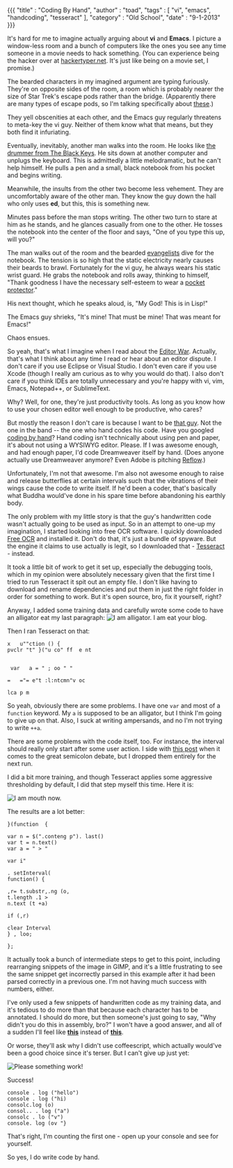 {{{
  "title"    : "Coding By Hand",
  "author"   : "toad",
  "tags"     : [ "vi", "emacs", "handcoding", "tesseract" ],
  "category" : "Old School",
  "date"     : "9-1-2013"
}}}

It's hard for me to imagine actually arguing about **vi** and **Emacs**. I picture a window-less room and a bunch of computers like the ones you see any time someone in a movie needs to hack something. (You can experience being the hacker over at [hackertyper.net](http://hackertyper.net). It's just like being on a movie set, I promise.)

The bearded characters in my imagined argument are typing furiously. They're on opposite sides of the room, a room which is probably nearer the size of Star Trek's escape pods rather than the bridge. (Apparently there are many types of escape pods, so I'm talking specifically about [these](http://en.memory-alpha.org/wiki/Sovereign_type_escape_pod).)

They yell obscenities at each other, and the Emacs guy regularly threatens to meta-key the vi guy. Neither of them know what that means, but they both find it infuriating. 

Eventually, inevitably, another man walks into the room. He looks like [the drummer from The Black Keys](http://media.digitalphotogallery.com/qaiopruqnfyy/images/08154000-e9fd-40ea-bd9f-86fb051af286/patrick_carney_of_the_black_keys01_website_image_standard.jpg?20120225110422). He sits down at another computer and unplugs the keyboard. This is admittedly a little melodramatic, but he can't help himself. He pulls a pen and a small, black notebook from his pocket and begins writing. 

Meanwhile, the insults from the other two become less vehement. They are uncomfortably aware of the other man. They know the guy down the hall who only uses **ed**, but this, this is something new.

Minutes pass before the man stops writing. The other two turn to stare at him as he stands, and he glances casually from one to the other. He tosses the notebook into the center of the floor and says, "One of you type this up, will you?"

The man walks out of the room and the bearded [evangelists](http://www.stallman.org/saint.html) dive for the notebook. The tension is so high that the static electricity nearly causes their beards to brawl. Fortunately for the vi guy, he always wears his static wrist guard. He grabs the notebook and rolls away, thinking to himself, "Thank goodness I have the necessary self-esteem to wear a [pocket protector](http://www.pocketprotectors.com/)."

His next thought, which he speaks aloud, is, "My God! This is in Lisp!"

The Emacs guy shrieks, "It's mine! That must be mine! That was meant for Emacs!"

Chaos ensues.

So yeah, that's what I imagine when I read about the [Editor War](http://en.wikipedia.org/wiki/Editor_war). Actually, that's what I think about any time I read or hear about an editor dispute. I don't care if you use Eclipse or Visual Studio. I don't even care if you use Xcode (though I really am curious as to why you would do that). I also don't care if you think IDEs are totally unnecessary and you're happy with vi, vim, Emacs, Notepad++, or SublimeText.

Why? Well, for one, they're just productivity tools. As long as you know how to use your chosen editor well enough to be productive, who cares?

But mostly the reason I don't care is because I want to be [that guy](http://popdose.com/wp-content/uploads/Carney.jpg). Not the one in the band -- the one who hand codes his code. Have you googled [coding by hand](https://www.google.com/search?q=coding+by+hand)? Hand coding isn't technically about using pen and paper, it's about not using a WYSIWYG editor. Please. If I was awesome enough, and had enough paper, I'd code Dreamweaver itself by hand. (Does anyone actually use Dreamweaver anymore? Even Adobe is pitching [Reflow](http://html.adobe.com/edge/reflow/).)

Unfortunately, I'm not that awesome. I'm also not awesome enough to raise and release butterflies at certain intervals such that the vibrations of their wings cause the code to write itself. If he'd been a coder, that's basically what Buddha would've done in his spare time before abandoning his earthly body.

The only problem with my little story is that the guy's handwritten code wasn't actually going to be used as input. So in an attempt to one-up my imagination, I started looking into free OCR software. I quickly downloaded [Free OCR](http://www.paperfile.net/) and installed it. Don't do that, it's just a bundle of spyware. But the engine it claims to use actually is legit, so I downloaded that - [Tesseract](https://code.google.com/p/tesseract-ocr/) - instead.

It took a little bit of work to get it set up, especially the debugging tools, which in my opinion were absolutely necessary given that the first time I tried to run Tesseract it spit out an empty file. I don't like having to download and rename dependencies and put them in just the right folder in order for something to work. But it's open source, bro, fix it yourself, right?

Anyway, I added some training data and carefully wrote some code to have an alligator eat my last paragraph: ![I am alligator. I am eat your blog.](/images/posts/first-attempt-at-coding-ocr.jpg)

Then I ran Tesseract on that:

    x   u""ction () {
    pvclr "t" }("u co" ff  e nt
          

     var   a = " ; oo " "     

    =   ="= e"t :l:ntcmn"v oc 

    lca p m

So yeah, obviously there are some problems. I have one `var` and most of a `function` keyword. My `a` is supposed to be an alligator, but I think I'm going to give up on that. Also, I suck at writing ampersands, and no I'm not trying to write `++a`.

There are some problems with the code itself, too. For instance, the interval should really only start after some user action. I side with [this post](http://davidwalsh.name/javascript-semicolons) when it comes to the great semicolon debate, but I dropped them entirely for the next run. 

I did a bit more training, and though Tesseract applies some aggressive thresholding by default, I did that step myself this time. Here it is:

![I am mouth now.](/images/posts/third-attempt-at-coding-ocr.jpg)

 The results are a lot better:

    }(function  {

    var n = $(".conteng p"). last()
    var t = n.text()
    var a = " > "

    var i"

    . setInterval(
    function() {

    ,r= t.substr,.ng (o,
    t.length .1 >
    n.text (t +a)

    if (,r)

    clear Interval 
    } , loo;

    };

It actually took a bunch of intermediate steps to get to this point, including rearranging snippets of the image in GIMP, and it's a little frustrating to see the same snippet get incorrectly parsed in this example after it had been parsed correctly in a previous one. I'm not having much success with numbers, either.

I've only used a few snippets of handwritten code as my training data, and it's tedious to do more than that because each character has to be annotated. I should do more, but then someone's just going to say, "Why didn't you do this in assembly, bro?" I won't have a good answer, and all of a sudden I'll feel like **[this](http://anewscafe.com/wp-content/uploads/2010/10/sad-drummer-boy.jpg)** instead of **[this](http://cdn.pigeonsandplanes.com/wp-content/uploads/2013/02/patrickcarney1.jpg)**. 

Or worse, they'll ask why I didn't use coffeescript, which actually would've been a good choice since it's terser. But I can't give up just yet:

![Please something work!](/images/posts/please-console-log.jpg)

Success!

    console . log ("hello")
    console . log ("hi)
    consolc.log (o)
    consol.. . log ("a")
    consolc . lo ("v")
    console. log (ov "}

<script type="text/javascript">console . log ("hello")</script>

That's right, I'm counting the first one - open up your console and see for yourself.

So yes, I do write code by hand.

